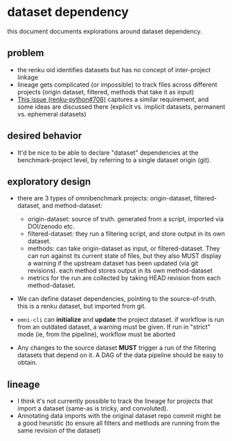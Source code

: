 # dataset dependency

this document documents explorations around dataset dependency.


## problem

* the renku oid identifies datasets but has no concept of inter-project linkage
* lineage gets complicated (or impossible) to track files across different projects (origin dataset, filtered, methods that take it as input)
* [This issue
  (renku-python#706)](https://github.com/SwissDataScienceCenter/renku-python/issues/706#issuecomment-589156013)
captures a similar requirement, and some ideas are discussed there (explicit
vs. implicit datasets, permanent vs. ephemeral datasets)


## desired behavior

* It'd be nice to be able to declare "dataset" dependencies at the benchmark-project level, by referring to a single dataset origin (git).

## exploratory design

* there are 3 types of omnibenchmark projects: origin-dataset, filtered-dataset, and method-dataset:

  * origin-dataset: source of truth. generated from a script, imported via DOI/zenodo etc.
  * filtered-dataset: they run a filtering script, and store output in its own dataset.
  * methods: can take origin-dataset as input, or filtered-dataset. They can run against its current state of files, but they also MUST display a warning if the upstream dataset has been updated (via git revisions). each method stores output in its own method-dataset
  * metrics for the run are collected by taking HEAD revision from each method-dataset.

* We can define dataset dependencies, pointing to the source-of-truth. this is a renku dataset, but imported from git.
* `omni-cli` can **initialize** and **update** the project dataset. if workflow is run from an outdated dataset, a warning must be given. If run in "strict" mode (ie, from the pipeline), workflow must be aborted
* Any changes to the source dataset **MUST** trigger a run of the filtering datasets that depend on it. A DAG of the data pipeline should be easy to obtain.

## lineage

* I think it's not currently possible to track the lineage for projects that import a dataset (same-as is tricky, and convoluted).
* Annotating data imports with the original dataset repo commit might be a good heuristic (to ensure all filters and methods are running from the same revision of the dataset)


